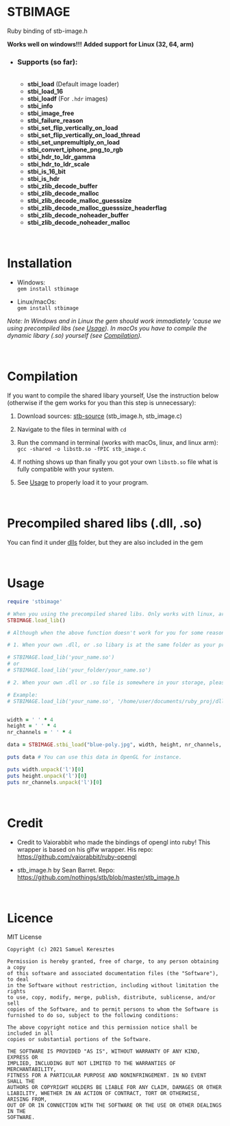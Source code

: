 # STBIMAGE     



Ruby binding of stb-image.h

**Works well on windows!!!**
**Added support for Linux (32, 64, arm)**

* ### Supports (so far): ###  
  <br>
  
  * **stbi_load** (Default image loader)
  * **stbi_load_16**
  * **stbi_loadf** (For `.hdr` images)
  * **stbi_info**
  * **stbi_image_free**
  * **stbi_failure_reason**
  * **stbi_set_flip_vertically_on_load**
  * **stbi_set_flip_vertically_on_load_thread**
  * **stbi_set_unpremultiply_on_load**
  * **stbi_convert_iphone_png_to_rgb**
  * **stbi_hdr_to_ldr_gamma**
  * **stbi_hdr_to_ldr_scale**
  * **stbi_is_16_bit**
  * **stbi_is_hdr**
  * **stbi_zlib_decode_buffer**
  * **stbi_zlib_decode_malloc**
  * **stbi_zlib_decode_malloc_guesssize**
  * **stbi_zlib_decode_malloc_guesssize_headerflag**
  * **stbi_zlib_decode_noheader_buffer**
  * **stbi_zlib_decode_noheader_malloc**


<br>

# Installation

* Windows:\
`gem install stbimage`

* Linux/macOs:\
`gem install stbimage`

*Note: In Windows and in Linux the gem should work immadiately 'cause we using precompiled libs (see [Usage](#Usage)). In macOs you have to compile the dynamic libary (.so) yourself (see [Compilation](#Compilation)).*

<br>

# Compilation

If you want to compile the shared libary yourself, Use the instruction below (otherwise if the gem works for you than this step is unnecessary):

1. Download sources: [stb-source](stb-source) (stb_image.h, stb_image.c)

2. Navigate to the files in terminal with `cd` 

3. Run the command in terminal (works with macOs, linux, and linux arm):
`gcc -shared -o libstb.so -fPIC stb_image.c`

4. If nothing shows up than finally you got your own `libstb.so` file what is fully compatible with your system.

5. See [Usage](#Usage) to properly load it to your program.

<br>

# Precompiled shared libs (.dll, .so)

You can find it under [dlls](lib/dlls) folder, but they are also included in the gem

<br>

# Usage

```ruby
require 'stbimage'

# When you using the precompiled shared libs. Only works with linux, arm, Windows (in macOs it doesn't work)
STBIMAGE.load_lib() 

# Although when the above function doesn't work for you for some reason (or you are using macOs), please specify arguments in .load_lib function

# 1. When your own .dll, or .so libary is at the same folder as your program. Or you wanna specify relative_path to file

# STBIMAGE.load_lib('your_name.so') 
# or
# STBIMAGE.load_lib('your_folder/your_name.so')

# 2. When your own .dll or .so file is somewhere in your storage, please specify absolute path 

# Example:
# STBIMAGE.load_lib('your_name.so', '/home/user/documents/ruby_proj/dll')


width = ' ' * 4
height = ' ' * 4
nr_channels = ' ' * 4

data = STBIMAGE.stbi_load("blue-poly.jpg", width, height, nr_channels, 0)

puts data # You can use this data in OpenGL for instance.

puts width.unpack('l')[0]
puts height.unpack('l')[0]
puts nr_channels.unpack('l')[0]
```

<br>

# Credit

* Credit to Vaiorabbit who made the bindings of opengl into ruby! This wrapper is based on his glfw wrapper.
His repo: https://github.com/vaiorabbit/ruby-opengl

* stb_image.h by Sean Barret. Repo: https://github.com/nothings/stb/blob/master/stb_image.h


<br>

# Licence

MIT License

```
Copyright (c) 2021 Samuel Keresztes

Permission is hereby granted, free of charge, to any person obtaining a copy
of this software and associated documentation files (the "Software"), to deal
in the Software without restriction, including without limitation the rights
to use, copy, modify, merge, publish, distribute, sublicense, and/or sell
copies of the Software, and to permit persons to whom the Software is
furnished to do so, subject to the following conditions:

The above copyright notice and this permission notice shall be included in all
copies or substantial portions of the Software.

THE SOFTWARE IS PROVIDED "AS IS", WITHOUT WARRANTY OF ANY KIND, EXPRESS OR
IMPLIED, INCLUDING BUT NOT LIMITED TO THE WARRANTIES OF MERCHANTABILITY,
FITNESS FOR A PARTICULAR PURPOSE AND NONINFRINGEMENT. IN NO EVENT SHALL THE
AUTHORS OR COPYRIGHT HOLDERS BE LIABLE FOR ANY CLAIM, DAMAGES OR OTHER
LIABILITY, WHETHER IN AN ACTION OF CONTRACT, TORT OR OTHERWISE, ARISING FROM,
OUT OF OR IN CONNECTION WITH THE SOFTWARE OR THE USE OR OTHER DEALINGS IN THE
SOFTWARE.
```

